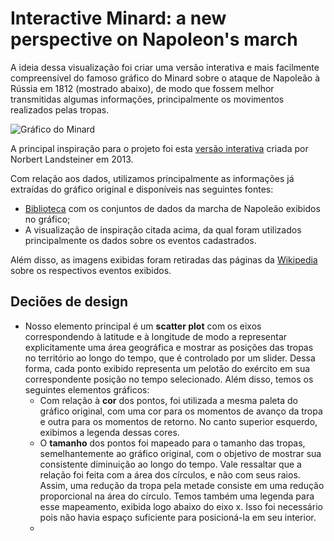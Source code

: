 # Interactive Minard: a new perspective on Napoleon's march

A ideia dessa visualização foi criar uma versão interativa e mais facilmente compreensível do famoso gráfico do Minard sobre o ataque de Napoleão à Rússia em 1812 (mostrado abaixo), de modo que fossem melhor transmitidas algumas informações, principalmente os movimentos realizados pelas tropas.

![Gráfico do Minard](https://upload.wikimedia.org/wikipedia/commons/thumb/2/29/Minard.png/960px-Minard.png)

A principal inspiração para o projeto foi esta [versão interativa](https://www.masswerk.at/minard/) criada por Norbert Landsteiner em 2013.

Com relação aos dados, utilizamos principalmente as informações já extraídas do gráfico original e disponíveis nas seguintes fontes:

- [Biblioteca](https://github.com/stdlib-js/datasets-minard-napoleons-march) com os conjuntos de dados da marcha de Napoleão exibidos no gráfico;
- A visualização de inspiração citada acima, da qual foram utilizados principalmente os dados sobre os eventos cadastrados.

Além disso, as imagens exibidas foram retiradas das páginas da [Wikipedia](https://www.google.com/url?sa=t&source=web&cd=&cad=rja&uact=8&ved=2ahUKEwjo5NHdr_uMAxVjrpUCHewfFNUQFnoECAoQAQ&url=https%3A%2F%2Fpt.wikipedia.org%2Fwiki%2FWikip%25C3%25A9dia%3AP%25C3%25A1gina_principal&usg=AOvVaw1jX7me8DvQCKg5opjM-YpV&opi=89978449) sobre os respectivos eventos exibidos.

## Deciões de design

- Nosso elemento principal é um **scatter plot** com os eixos correspondendo à latitude e à longitude de modo a representar explicitamente uma área geográfica e mostrar as posições das tropas no território ao longo do tempo, que é controlado por um slider. Dessa forma, cada ponto exibido representa um pelotão do exército em sua correspondente posição no tempo selecionado. Além disso, temos os seguintes elementos gráficos:
  - Com relação à **cor** dos pontos, foi utilizada a mesma paleta do gráfico original, com uma cor para os momentos de avanço da tropa e outra para os momentos de retorno. No canto superior esquerdo, exibimos a legenda dessas cores.
  - O **tamanho** dos pontos foi mapeado para o tamanho das tropas, semelhantemente ao gráfico original, com o objetivo de mostrar sua consistente diminuição ao longo do tempo. Vale ressaltar que a relação foi feita com a área dos círculos, e não com seus raios. Assim, uma redução da tropa pela metade consiste em uma redução proporcional na área do círculo. Temos também uma legenda para esse mapeamento, exibida logo abaixo do eixo x. Isso foi necessário pois não havia espaço suficiente para posicioná-la em seu interior.
  - 